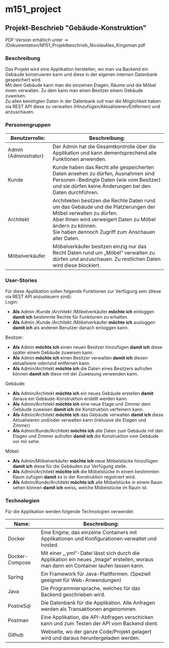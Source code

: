 # m151_project

## Projekt-Beschrieb "Gebäude-Konstruktion"

PDF-Version erhältich unter -> /Dokumentation/M151_Projektbeschrieb_NicolasAlex_Kingsman.pdf

### Beschreibung

Das Projekt wird eine Applikation herstellen, wo man via Backend ein Gebäude konstruieren kann und diese in der eigenen internen Datenbank gespeichert wird.
\
Mit dem Gebäude kann man die einzelnen Etagen, Räume und die Möbel innen verwalten.
Zu dem kann man einen Besitzer einem Gebäude zuweisen.
\
Zu allen benötigten Daten in der Datenbank soll man die Möglichkeit haben via REST API diese zu verwalten (Hinzufügen/Aktualisieren/Entfernen) und anzuschauen.

### Personengruppen

|Benutzerrolle: |Beschreibung:  |
--- | --- |
|Admin (Administrator) |Der Admin hat die Gesamtkontrolle über die Applikation und kann dementsprechend alle Funktionen anwenden. |
|Kunde |Kunde haben das Recht alle gespeicherten Daten ansehen zu dürfen, Ausnahmen sind Personen-Bedingte Daten (wie vom Besitzer)  und sie dürfen keine Änderungen bei den Daten durchführen. |
|Architekt |Architekten besitzen die Rechte Daten rund um das Gebäude und die Platzierungen der Möbel verwalten zu dürfen. <br />Aber Ihnen wird verweigert Daten zu Möbel ändern zu können. <br />Sie haben dennoch Zugriff zum Anschauen aller Daten. |
|Möbelverkäufer |Möbelverkäufer besitzen einzig nur das Recht Daten rund um „Möbel“ verwalten zu dürfen und anzuschauen. Zu restlichen Daten wird diese blockiert. |

### User-Stories

Für diese Applikation sollen folgende Funktionen zur Verfügung sein (diese via REST API anzusteuern sind):
\
Login:

* __Als__ Admin /Kunde /Architekt /Möbelverkäufer __möchte ich__ einloggen __damit ich__ bestimmte Rechte für Funktionen zu erhalten.
* __Als__ Admin /Kunde /Architekt /Möbelverkäufer __möchte ich__ ausloggen __damit ich__ als anderen Benutzer danach einloggen kann.

Besitzer:

* __Als__ Admin __möchte ich__ einen neuen Besitzer hinzufügen __damit ich__ diese später einem Gebäude zuweisen kann.
* __Als__ Admin __möchte ich__ einen Besitzer verwalten __damit ich__ diesen aktualisiere oder/und entfernen kann.
* __Als__ Admin/Architekt __möchte ich__ die Daten eines Besitzers aufrufen können __damit ich__ diese mit der Zuweisung verwenden kann.

Gebäude:

* __Als__ Admin/Architekt __möchte ich__ ein neues Gebäude erstellen __damit__ daraus ein Gebäude-Konstruktion erstellt werden kann.
* __Als__ Admin/Architekt __möchte ich__ eine neue Etage und Zimmer dem Gebäude zuweisen __damit ich__ die Konstruktion verfeinern kann.
* __Als__ Admin/Architekt __möchte ich__ das Gebäude verwalten __damit ich__ diese Aktualisieren und/oder verwalten kann (inklusive die Etagen und Zimmer)
* __Als__ Admin/Kunde/Architekt __möchte ich__ alle Daten zum Gebäude mit den Etagen und Zimmer aufrufen __damit ich__ die Konstruktion vom Gebäude vor mir sehe.

Möbel:

* __Als__ Admin/Möbelverkäufer __möchte ich__ neue Möbelstücke hinzufügen __damit ich__ diese für die Gebäuden zur Verfügung stelle.
* __Als__ Admin/Architekt __möchte ich__ die Möbelstücke in einem bestimmten Raum zufügen __damit__ es in der Konstruktion registriert wird.
* __Als__ Admin/Kunde/Architekt __möchte ich__ alle Möbelstücke in einem Raum sehen können __damit ich__ weiss, welche Möbelstücke im Raum ist.

### Technologien

Für die Applikation werden folgende Technologien verwendet:

|Name: |Beschreibung:  |
--- | --- |
|Docker |Eine Engine, das einzelne Containers mit Applikationen und Konfigurationen verwaltet und hosted. |
|Docker-Compose |Mit einer „.yml“-Datei lässt sich durch die Applikation ein neues „Image“ erstellen, woraus man dann ein Container laufen lassen kann. |
|Spring |Ein Framework für Java-Plattformen. (Speziell geeignet für Web-Anwendungen) |
|Java |Die Programmiersprache, welches für das Backend geschrieben wird. |
|PostreSql |Die Datenbank für die Applikation. Alle Anfragen werden als Transaktionen angenommen. |
|Postman |Eine Applikation, die API-Abfragen verschicken kann und zum Testen der API vom Backend dient. |
|Github |Webseite, wo der ganze Code/Projekt gelagert wird und daraus heruntergeladen werden. |

